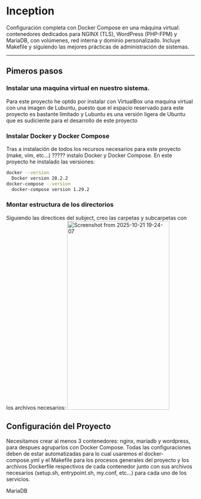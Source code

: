 # Inception
Configuración completa con Docker Compose en una máquina virtual: contenedores dedicados para NGINX (TLS), WordPress (PHP-FPM) y MariaDB, con volúmenes, red interna y dominio personalizado. Incluye Makefile y siguiendo las mejores prácticas de administración de sistemas.

---

## Pimeros pasos
### Instalar una maquina virtual en nuestro sistema.
Para este proyecto he optdo por instalar con VirtualBox una maquina virtual con una imagen de Lubuntu, puesto que el espacio reservado para este proyecto es bastante limitado y Lubuntu es una versión ligera de Ubuntu que es sudiciente para el desarrollo de este proyecto

### Instalar Docker y Docker Compose
Tras a instalación de todos los recursos necesarios para este proyecto (make, vim, etc...) ????? instalo Docker y Docker Compose. En este proyecto he instalado las versiones:
``` bash
docker --version
  Docker version 28.2.2
docker-compose --version
  docker-compose version 1.29.2
```

### Montar estructura de los directorios
Siguiendo las directices del subject, creo las carpetas y subcarpetas con los archivos necesarios:
<img width="273" height="504" alt="Screenshot from 2025-10-21 19-24-07" src="https://github.com/user-attachments/assets/647df9a5-79ee-4897-9c48-a2840c8d224a" />


## Configuración del Proyecto
Necesitamos crear al menos 3 contenedores: nginx, mariadb y wordpress, para despues agruparlos con Docker Compose.
Todas las configuraciones deben de estar automatizadas para lo cual usaremos el docker-compose.yml y el Makefile para los procesos generales del proyecto y los archivos Dockerfile respectivos de cada contenedor junto con sus archivos necesarios (setup.sh, entrypoint.sh, my.conf, etc...) para cada uno de los servicios.

MariaDB

